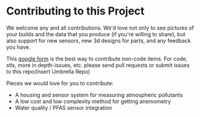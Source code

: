 # Contributing to this Project

We welcome any and all contributions. We'd love not only to see pictures of your builds and the data
that you produce (if you're willing to share), but also support for new sensors, new 3d designs for 
parts, and any feedback you have.

This [google form](https://forms.gle/mJmh5QLR8TvUpvbg8) is the best way to contribute non-code items. 
For code, stls, more in depth-issues, etc. please send pull requests or submit issues to this repo(Insert Umbrella Repo)

Pieces we would love for you to contribute:

* A housing and sensor system for measuring atmospheric pollutants
* A low cost and low complexity method for getting anemometry
* Water quality / PFAS sensor integration

